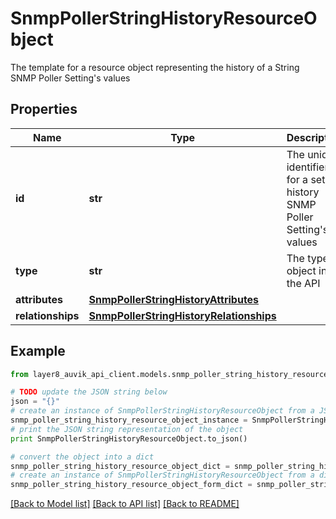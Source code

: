 # SnmpPollerStringHistoryResourceObject

The template for a resource object representing the history of a String SNMP Poller Setting's values

## Properties
Name | Type | Description | Notes
------------ | ------------- | ------------- | -------------
**id** | **str** | The unique identifier for a set of history SNMP Poller Setting&#39;s values | [optional] 
**type** | **str** | The type of object in the API | [optional] 
**attributes** | [**SnmpPollerStringHistoryAttributes**](SnmpPollerStringHistoryAttributes.md) |  | [optional] 
**relationships** | [**SnmpPollerStringHistoryRelationships**](SnmpPollerStringHistoryRelationships.md) |  | [optional] 

## Example

```python
from layer8_auvik_api_client.models.snmp_poller_string_history_resource_object import SnmpPollerStringHistoryResourceObject

# TODO update the JSON string below
json = "{}"
# create an instance of SnmpPollerStringHistoryResourceObject from a JSON string
snmp_poller_string_history_resource_object_instance = SnmpPollerStringHistoryResourceObject.from_json(json)
# print the JSON string representation of the object
print SnmpPollerStringHistoryResourceObject.to_json()

# convert the object into a dict
snmp_poller_string_history_resource_object_dict = snmp_poller_string_history_resource_object_instance.to_dict()
# create an instance of SnmpPollerStringHistoryResourceObject from a dict
snmp_poller_string_history_resource_object_form_dict = snmp_poller_string_history_resource_object.from_dict(snmp_poller_string_history_resource_object_dict)
```
[[Back to Model list]](../README.md#documentation-for-models) [[Back to API list]](../README.md#documentation-for-api-endpoints) [[Back to README]](../README.md)


